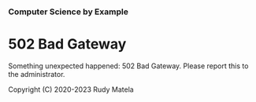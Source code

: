 ### Computer Science by Example

# 502 Bad Gateway

Something unexpected happened: 502 Bad Gateway.
Please report this to the administrator.


Copyright (C) 2020-2023  Rudy Matela
